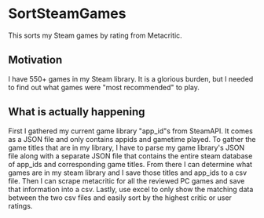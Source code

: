 # SortSteamGames

This sorts my Steam games by rating from Metacritic.


## Motivation

I have 550+ games in my Steam library. It is a glorious burden, but I needed to find out what games were "most recommended" to play.

## What is actually happening

First I gathered my current game library "app_id"s from SteamAPI. It comes as a JSON file and only contains appids and gametime played.
To gather the game titles that are in my library, I have to parse my game library's JSON file along with a separate JSON file that 
contains the entire steam database of app_ids and corresponding game titles. From there I can determine what games are in my steam 
library and I save those titles and app_ids to a csv file. Then I can scrape metacritic for all the reviewed PC games and save that
information into a csv. Lastly, use excel to only show the matching data between the two csv files and easily sort by the highest 
critic or user ratings.
